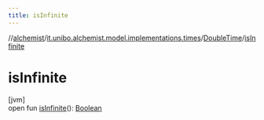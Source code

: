 ```yaml
---
title: isInfinite
---
```

//[alchemist](../../../index.html)/[it.unibo.alchemist.model.implementations.times](../index.html)/[DoubleTime](index.html)/[isInfinite](is-infinite.html)



# isInfinite



[jvm]\
open fun [isInfinite](is-infinite.html)(): [Boolean](https://kotlinlang.org/api/latest/jvm/stdlib/kotlin/-boolean/index.html)




